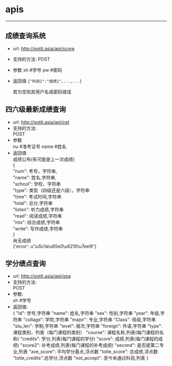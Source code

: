 # apis
* * *
## 成绩查询系统
+ url: http://gotit.asia/api/score
+ 支持的方法:
    POST
+ 参数
    xh        #学号
    pw        #密码
+ 返回值
    `{"科目1":"成绩1",...,...}`
    
    若为空则其用户名或密码错误

## 四六级最新成绩查询
+ url: http://gotit.asia/api/cet  
+ 支持的方法:  
    POST
+ 参数  
    nu        #准考证号
    name    #姓名
+ 返回值  
    成绩公布(有可能是上一次成绩)  
	{  
		"num":      考号，字符串,  
		"name":     姓名,字符串,  
		"school":   学校，字符串  
		"type":     类型（四级还是六级），字符串  
		"time":     考试时间,字符串  
		"total":    总分,字符串  
		"listen":   听力成绩,字符串  
		"read":     阅读成绩,字符串  
		"mix":      综合成绩,字符串  
		"write":    写作成绩,字符串  
	}  
    尚无成绩  
	{'error': u'\u5c1a\u65e0\u6210\u7ee9!'}
## 学分绩点查询  
+ url: http://gotit.asia/api/gpa  
+ 支持的方法:  
    POST
+ 参数:  
    xh        #学号
+ 返回值:  
    {
        "id":           学号,字符串
        "name":         姓名,字符串
        "sex":          性别,字符串
        "year":         年级,字符串
        "collage":      学院,字符串
        "major":        专业,字符串
        "Class":        班级,字符串
        "stu_len":      学制,字符串
        "level":        层次,字符串
        "foreign":      外语,字符串
        "type":         课程类别，列表（每门课程的类别）
        "course":       课程名称,列表(每门课程的名称)
        "credits":      学分,列表(每门课程的学分)
        "score":        成绩,列表(每门课程的成绩)
        "score2":       补考成绩,列表(每门课程的补考成绩)
        "second":       是否是第二专业,列表
        "ave_score":    平均学分基点,浮点数
        "totle_score":  总成绩,浮点数
        "totle_credits":总学分,浮点数
        "not_accept":   至今未通过科目,列表
    }
